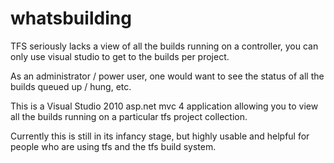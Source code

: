 whatsbuilding
=============


TFS seriously lacks a view of all the builds running on a controller, you can only use visual studio to get to the builds per project.

As an administrator / power user, one would want to see the status of all the builds queued up / hung, etc.

This is a Visual Studio 2010 asp.net mvc 4 application allowing you to view all the builds running on a particular tfs project collection.

Currently this is still in its infancy stage, but highly usable and helpful for people who are using tfs and the tfs build system.
